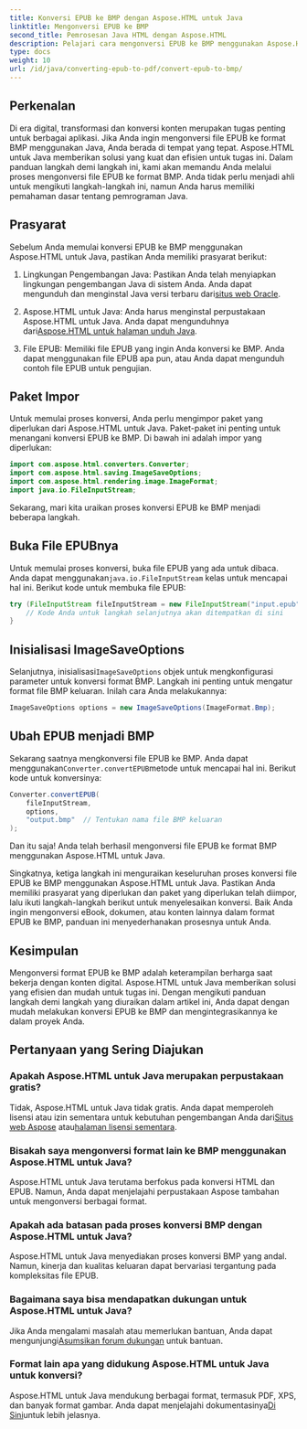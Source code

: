 ```yaml
---
title: Konversi EPUB ke BMP dengan Aspose.HTML untuk Java
linktitle: Mengonversi EPUB ke BMP
second_title: Pemrosesan Java HTML dengan Aspose.HTML
description: Pelajari cara mengonversi EPUB ke BMP menggunakan Aspose.HTML untuk Java. Panduan langkah demi langkah untuk transformasi konten yang efisien.
type: docs
weight: 10
url: /id/java/converting-epub-to-pdf/convert-epub-to-bmp/
---
```


## Perkenalan

Di era digital, transformasi dan konversi konten merupakan tugas penting untuk berbagai aplikasi. Jika Anda ingin mengonversi file EPUB ke format BMP menggunakan Java, Anda berada di tempat yang tepat. Aspose.HTML untuk Java memberikan solusi yang kuat dan efisien untuk tugas ini. Dalam panduan langkah demi langkah ini, kami akan memandu Anda melalui proses mengonversi file EPUB ke format BMP. Anda tidak perlu menjadi ahli untuk mengikuti langkah-langkah ini, namun Anda harus memiliki pemahaman dasar tentang pemrograman Java.

## Prasyarat

Sebelum Anda memulai konversi EPUB ke BMP menggunakan Aspose.HTML untuk Java, pastikan Anda memiliki prasyarat berikut:

1.  Lingkungan Pengembangan Java: Pastikan Anda telah menyiapkan lingkungan pengembangan Java di sistem Anda. Anda dapat mengunduh dan menginstal Java versi terbaru dari[situs web Oracle](https://www.oracle.com/java/technologies/javase-downloads.html).

2.  Aspose.HTML untuk Java: Anda harus menginstal perpustakaan Aspose.HTML untuk Java. Anda dapat mengunduhnya dari[Aspose.HTML untuk halaman unduh Java](https://releases.aspose.com/html/java/).

3. File EPUB: Memiliki file EPUB yang ingin Anda konversi ke BMP. Anda dapat menggunakan file EPUB apa pun, atau Anda dapat mengunduh contoh file EPUB untuk pengujian.

## Paket Impor

Untuk memulai proses konversi, Anda perlu mengimpor paket yang diperlukan dari Aspose.HTML untuk Java. Paket-paket ini penting untuk menangani konversi EPUB ke BMP. Di bawah ini adalah impor yang diperlukan:

```java
import com.aspose.html.converters.Converter;
import com.aspose.html.saving.ImageSaveOptions;
import com.aspose.html.rendering.image.ImageFormat;
import java.io.FileInputStream;
```

Sekarang, mari kita uraikan proses konversi EPUB ke BMP menjadi beberapa langkah.

## Buka File EPUBnya

 Untuk memulai proses konversi, buka file EPUB yang ada untuk dibaca. Anda dapat menggunakan`java.io.FileInputStream` kelas untuk mencapai hal ini. Berikut kode untuk membuka file EPUB:

```java
try (FileInputStream fileInputStream = new FileInputStream("input.epub")) {
    // Kode Anda untuk langkah selanjutnya akan ditempatkan di sini
}
```

## Inisialisasi ImageSaveOptions

 Selanjutnya, inisialisasi`ImageSaveOptions` objek untuk mengkonfigurasi parameter untuk konversi format BMP. Langkah ini penting untuk mengatur format file BMP keluaran. Inilah cara Anda melakukannya:

```java
ImageSaveOptions options = new ImageSaveOptions(ImageFormat.Bmp);
```

## Ubah EPUB menjadi BMP

 Sekarang saatnya mengkonversi file EPUB ke BMP. Anda dapat menggunakan`Converter.convertEPUB`metode untuk mencapai hal ini. Berikut kode untuk konversinya:

```java
Converter.convertEPUB(
    fileInputStream,
    options,
    "output.bmp"  // Tentukan nama file BMP keluaran
);
```

Dan itu saja! Anda telah berhasil mengonversi file EPUB ke format BMP menggunakan Aspose.HTML untuk Java.

Singkatnya, ketiga langkah ini menguraikan keseluruhan proses konversi file EPUB ke BMP menggunakan Aspose.HTML untuk Java. Pastikan Anda memiliki prasyarat yang diperlukan dan paket yang diperlukan telah diimpor, lalu ikuti langkah-langkah berikut untuk menyelesaikan konversi. Baik Anda ingin mengonversi eBook, dokumen, atau konten lainnya dalam format EPUB ke BMP, panduan ini menyederhanakan prosesnya untuk Anda.

## Kesimpulan

Mengonversi format EPUB ke BMP adalah keterampilan berharga saat bekerja dengan konten digital. Aspose.HTML untuk Java memberikan solusi yang efisien dan mudah untuk tugas ini. Dengan mengikuti panduan langkah demi langkah yang diuraikan dalam artikel ini, Anda dapat dengan mudah melakukan konversi EPUB ke BMP dan mengintegrasikannya ke dalam proyek Anda.

## Pertanyaan yang Sering Diajukan

### Apakah Aspose.HTML untuk Java merupakan perpustakaan gratis?
Tidak, Aspose.HTML untuk Java tidak gratis. Anda dapat memperoleh lisensi atau izin sementara untuk kebutuhan pengembangan Anda dari[Situs web Aspose](https://purchase.aspose.com/buy) atau[halaman lisensi sementara](https://purchase.aspose.com/temporary-license/).

### Bisakah saya mengonversi format lain ke BMP menggunakan Aspose.HTML untuk Java?
Aspose.HTML untuk Java terutama berfokus pada konversi HTML dan EPUB. Namun, Anda dapat menjelajahi perpustakaan Aspose tambahan untuk mengonversi berbagai format.

### Apakah ada batasan pada proses konversi BMP dengan Aspose.HTML untuk Java?
Aspose.HTML untuk Java menyediakan proses konversi BMP yang andal. Namun, kinerja dan kualitas keluaran dapat bervariasi tergantung pada kompleksitas file EPUB.

### Bagaimana saya bisa mendapatkan dukungan untuk Aspose.HTML untuk Java?
 Jika Anda mengalami masalah atau memerlukan bantuan, Anda dapat mengunjungi[Asumsikan forum dukungan](https://forum.aspose.com/) untuk bantuan.

### Format lain apa yang didukung Aspose.HTML untuk Java untuk konversi?
 Aspose.HTML untuk Java mendukung berbagai format, termasuk PDF, XPS, dan banyak format gambar. Anda dapat menjelajahi dokumentasinya[Di Sini](https://reference.aspose.com/html/java/)untuk lebih jelasnya.
